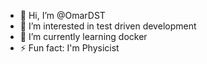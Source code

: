 - 👋 Hi, I’m @OmarDST
- 👀 I’m interested in test driven development
- 🌱 I’m currently learning docker
- ⚡ Fun fact: I'm Physicist

<!---
OmarDST/OmarDST is a ✨ special ✨ repository because its `README.md` (this file) appears on your GitHub profile.
You can click the Preview link to take a look at your changes.
--->
